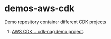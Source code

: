 # demos-aws-cdk
Demo repository container different CDK projects

1. [AWS CDK + cdk-nag demo project](https://github.com/jreijn/demos-aws-cdk/tree/develop/aws-cdk-cdk-nag).
